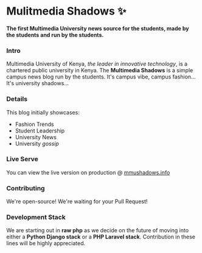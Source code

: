 # Mulitmedia Shadows :sparkles:
**The first Multimedia University news source for the students, made by the students and run by the students.**

### Intro
Multimedia University of Kenya, *the leader in innovative technology*, is a chartered public university in Kenya.
The **Multimedia Shadows** is a simple campus news blog run by the students. It's campus vibe, campus fashion... It's university shadows...

### Details
This blog initially showcases:
- Fashion Trends
- Student Leadership
- University News
- University *gossip*

### Live Serve
You can view the live version on production @ [mmushadows.info](http://www.mmushadows.info)


### Contributing
We're open-source! We're waiting for your Pull Request!

### Development Stack
We are starting out in **raw php** as we decide on the future of moving into either a **Python Django stack** or a **PHP Laravel stack**. Contribution in these lines will be highly appreciated.
